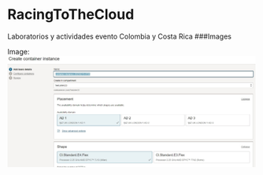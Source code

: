 # RacingToTheCloud
Laboratorios y actividades evento Colombia y Costa Rica
###Images

Image:
![](https://github.com/johncdoracle/RacingToCloud/blob/main/images/crear.jpg)
